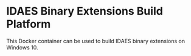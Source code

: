IDAES Binary Extensions Build Platform
======================================

This Docker container can be used to build IDAES binary extensions on Windows 10. 
